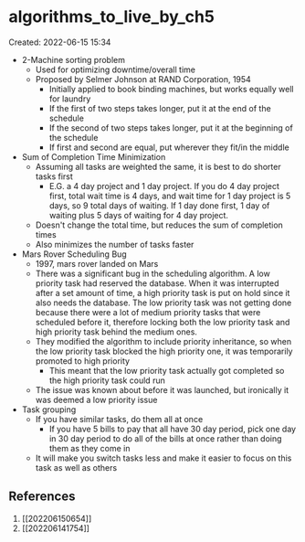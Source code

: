 # algorithms_to_live_by_ch5
Created: 2022-06-15 15:34

- 2-Machine sorting problem
	- Used for optimizing downtime/overall time
	- Proposed by Selmer Johnson at RAND Corporation, 1954
		- Initially applied to book binding machines, but works equally well for laundry
		- If the first of two steps takes longer, put it at the end of the schedule
		- If the second of two steps takes longer, put it at the beginning of the schedule
		- If first and second are equal, put wherever they fit/in the middle
- Sum of Completion Time Minimization
	- Assuming all tasks are weighted the same, it is best to do shorter tasks first
		- E.G. a 4 day project and 1 day project. If you do 4 day project first, total wait time is 4 days, and wait time for 1 day project is 5 days, so 9 total days of waiting. If 1 day done first, 1 day of waiting plus 5 days of waiting for 4 day project.
	- Doesn't change the total time, but reduces the sum of completion times
	- Also minimizes the number of tasks faster
- Mars Rover Scheduling Bug
	- 1997, mars rover landed on Mars
	- There was a significant bug in the scheduling algorithm. A low priority task had reserved the database. When it was interrupted after a set amount of time, a high priority task is put on hold since it also needs the database. The low priority task was not getting done because there were a lot of medium priority tasks that were scheduled before it, therefore locking both the low priority task and high priority task behind the medium ones.
	- They modified the algorithm to include priority inheritance, so when the low priority task blocked the high priority one, it was temporarily promoted to high priority
		- This meant that the low priority task actually got completed so the high priority task could run
	- The issue was known about before it was launched, but ironically it was deemed a low priority issue
- Task grouping
	- If you have similar tasks, do them all at once
		- If you have 5 bills to pay that all have 30 day period, pick one day in 30 day period to do all of the bills at once rather than doing them as they come in
	- It will make you switch tasks less and make it easier to focus on this task as well as others

## References
1. [[202206150654]]
2. [[202206141754]]